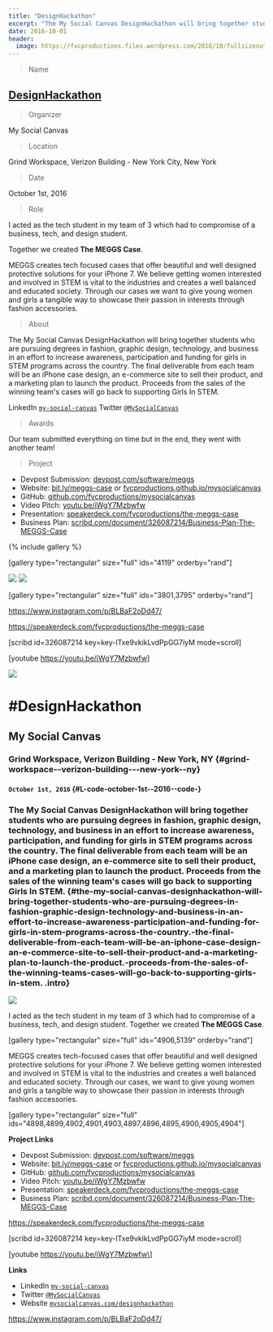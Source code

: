 ```yaml
---
title: "DesignHackathon"
excerpt: "The My Social Canvas DesignHackathon will bring together students who are pursuing degrees in fashion, graphic design, technology, and business in an effort to increase awareness, participation, and funding for girls in STEM programs across the country."
date: 2016-10-01
header:
  image: https://fvcproductions.files.wordpress.com/2016/10/fullsizeoutput_29f.jpeg
---
```


> Name

## <a title="DesignHackathon" href="https://mysocialcanvas.com/designhackathon" target="_blank">DesignHackathon</a>

> Organizer

My Social Canvas

> Location

Grind Workspace, Verizon Building - New York City, New York

> Date

October 1st, 2016

> Role

I acted as the tech student in my team of 3 which had to compromise of a business, tech, and design student.

Together we created **The MEGGS Case**.

MEGGS creates tech focused cases that offer beautiful and well designed protective solutions for your iPhone 7. We believe getting women interested and involved in STEM is vital to the industries and creates a well balanced and educated society. Through our cases we want to give young women and girls a tangible way to showcase their passion in interests through fashion accessories.

> About

The My Social Canvas DesignHackathon will bring together students who are pursuing degrees in fashion, graphic design, technology, and business in an effort to increase awareness, participation and funding for girls in STEM programs across the country. The final deliverable from each team will be an iPhone case design, an e-commerce site to sell their product, and a marketing plan to launch the product. Proceeds from the sales of the winning team's cases will go back to supporting Girls In STEM.

LinkedIn <a href="https://linkedin.com/company/my-social-canvas" target="_blank">`my-social-canvas`</a>
Twitter <a href="https://twitter.com/MySocialCanvas" target="_blank">`@MySocialCanvas`</a>

> Awards

Our team submitted everything on time but in the end, they went with another team!

> Project

- Devpost Submission: [devpost.com/software/meggs](https://devpost.com/software/meggs)
- Website: [bit.ly/meggs-case](https://bit.ly/meggs-case) or [fvcproductions.github.io/mysocialcanvas]([https://fvcproductions.github.io/mysocialcanvas)
- GitHub: [github.com/fvcproductions/mysocialcanvas](https://github.com/fvcproductions/mysocialcanvas)
- Video Pitch: [youtu.be/iWgY7Mzbwfw](https://youtu.be/iWgY7Mzbwfw)
- Presentation: [speakerdeck.com/fvcproductions/the-meggs-case](https://speakerdeck.com/fvcproductions/the-meggs-case)
- Business Plan: [scribd.com/document/326087214/Business-Plan-The-MEGGS-Case](https://www.scribd.com/document/326087214/Business-Plan-The-MEGGS-Case)

{% include gallery %}

[gallery type="rectangular" size="full" ids="4119" orderby="rand"]

<img href="https://mysocialcanvas.com/designhackathon/" src="https://static1.squarespace.com/static/57752b91c534a5929ff9177d/t/57894c6920099eb5a807d43b/1468615801024/?format=1500w"/>

<img href="https://mysocialcanvas.com/designhackathon/" src="https://static1.squarespace.com/static/57752b91c534a5929ff9177d/t/57d6f14d59cc683d257687ef/1473704279091/?format=1500w"/>

[gallery type="rectangular" size="full" ids="3801,3795" orderby="rand"]

https://www.instagram.com/p/BLBaF2oDd47/

https://speakerdeck.com/fvcproductions/the-meggs-case

[scribd id=326087214 key=key-ITxe9vkikLvdPpGG7iyM mode=scroll]

[youtube https://youtu.be/iWgY7Mzbwfw]

![](https://fvcproductions.files.wordpress.com/2016/10/15e7e-1468615801024.png)

\#DesignHackathon
=================

My Social Canvas
----------------

### Grind Workspace, Verizon Building - New York, NY {#grind-workspace--verizon-building---new-york--ny}

#### `October 1st, 2016` {#L-code-october-1st--2016--code-}

### The My Social Canvas DesignHackathon will bring together students who are pursuing degrees in fashion, graphic design, technology, and business in an effort to increase awareness, participation, and funding for girls in STEM programs across the country. The final deliverable from each team will be an iPhone case design, an e-commerce site to sell their product, and a marketing plan to launch the product. Proceeds from the sales of the winning team's cases will go back to supporting Girls In STEM. {#the-my-social-canvas-designhackathon-will-bring-together-students-who-are-pursuing-degrees-in-fashion-graphic-design-technology-and-business-in-an-effort-to-increase-awareness-participation-and-funding-for-girls-in-stem-programs-across-the-country.-the-final-deliverable-from-each-team-will-be-an-iphone-case-design-an-e-commerce-site-to-sell-their-product-and-a-marketing-plan-to-launch-the-product.-proceeds-from-the-sales-of-the-winning-teams-cases-will-go-back-to-supporting-girls-in-stem. .intro}

![](https://fvcproductions.files.wordpress.com/2016/10/25268-1473704279091.png)

I acted as the tech student in my team of 3 which had to compromise of a
business, tech, and design student. Together we created **The MEGGS
Case**.

\[gallery type="rectangular" size="full" ids="4906,5139"
orderby="rand"\]

MEGGS creates tech-focused cases that offer beautiful and well designed
protective solutions for your iPhone 7. We believe getting women
interested and involved in STEM is vital to the industries and creates a
well balanced and educated society. Through our cases, we want to give
young women and girls a tangible way to showcase their passion in
interests through fashion accessories.

\[gallery type="rectangular" size="full"
ids="4898,4899,4902,4901,4903,4897,4896,4895,4900,4905,4904"\]

**Project Links**

-   Devpost Submission:
    [devpost.com/software/meggs](https://devpost.com/software/meggs)
-   Website: [bit.ly/meggs-case](https://bit.ly/meggs-case) or
    [fvcproductions.github.io/mysocialcanvas](//fvcproductions.github.io/mysocialcanvas)
-   GitHub:
    [github.com/fvcproductions/mysocialcanvas](https://github.com/fvcproductions/mysocialcanvas)
-   Video Pitch: [youtu.be/iWgY7Mzbwfw](https://youtu.be/iWgY7Mzbwfw)
-   Presentation:
    [speakerdeck.com/fvcproductions/the-meggs-case](https://speakerdeck.com/fvcproductions/the-meggs-case)
-   Business Plan:
    [scribd.com/document/326087214/Business-Plan-The-MEGGS-Case](https://www.scribd.com/document/326087214/Business-Plan-The-MEGGS-Case)

https://speakerdeck.com/fvcproductions/the-meggs-case

\[scribd id=326087214 key=key-ITxe9vkikLvdPpGG7iyM mode=scroll\]

\[youtube https://youtu.be/iWgY7Mzbwfw\]

**Links**

-   LinkedIn
    [`my-social-canvas`](https://linkedin.com/company/my-social-canvas)
-   Twitter [`@MySocialCanvas`](https://twitter.com/MySocialCanvas)
-   Website
    [`mysocialcanvas.com/designhackathon`](https://mysocialcanvas.com/designhackathon/)

https://www.instagram.com/p/BLBaF2oDd47/
